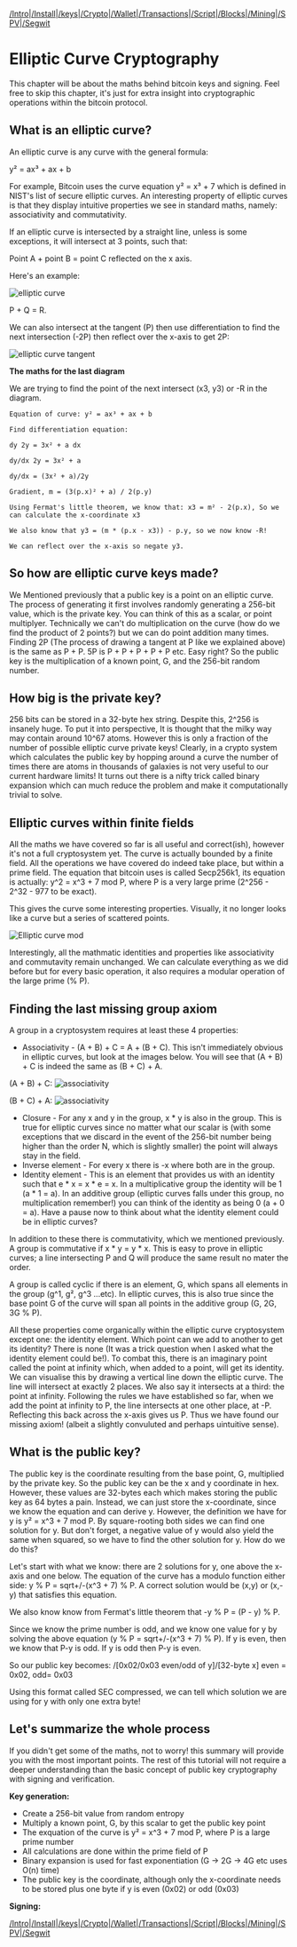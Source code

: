 [/Intro](/index.md)|[/Install](/install.md)|[/keys](/keys.md)|[/Crypto](ecc.md)|[/Wallet](wallet.md)|[/Transactions](transactions.md)|[/Script](script.md)|[/Blocks](blocks.md)|[/Mining](/mining.md)|[/SPV](spv.md)|[/Segwit](segwit.md)

# Elliptic Curve Cryptography

This chapter will be about the maths behind bitcoin keys and signing. Feel free to skip this chapter, it's just for extra insight into cryptographic operations within the bitcoin protocol. 

## What is an elliptic curve? 

An elliptic curve is any curve with the general formula:

y² = ax³ + ax + b

For example, Bitcoin uses the curve equation y² = x³ + 7 which is defined in NIST's list of secure elliptic curves. An interesting property of elliptic curves is that they display intuitive properties we see in standard maths, namely: associativity and commutativity.

If an elliptic curve is intersected by a straight line, unless is some exceptions, it will intersect at 3 points, such that: 

Point A + point B = point C reflected on the x axis. 

Here's an example:

![elliptic curve](/assets/ellipticcurve1.png)

P + Q = R.

We can also intersect at the tangent (P) then use differentiation to find the next intersection (-2P) then reflect over the x-axis to get 2P:

![elliptic curve tangent](/assets/ellipticcurve2.jpeg)

**The maths for the last diagram**

We are trying to find the point of the next intersect (x3, y3) or -R in the diagram.
```
Equation of curve: y² = ax³ + ax + b

Find differentiation equation: 

dy 2y = 3x² + a dx

dy/dx 2y = 3x² + a

dy/dx = (3x² + a)/2y

Gradient, m = (3(p.x)² + a) / 2(p.y)

Using Fermat's little theorem, we know that: x3 = m² - 2(p.x), So we can calculate the x-coordinate x3

We also know that y3 = (m * (p.x - x3)) - p.y, so we now know -R!

We can reflect over the x-axis so negate y3.
```

## So how are elliptic curve keys made?

We Mentioned previously that a public key is a point on an elliptic curve. The process of generating it first involves randomly generating a 256-bit value, which is the private key. You can think of this as a scalar, or point multiplyer. Technically we can't do multiplication on the curve (how do we find the product of 2 points?) but we can do point addition many times. Finding 2P (The process of drawing a tangent at P like we explained above) is the same as P + P. 5P is P + P + P + P + P etc. Easy right? So the public key is the multiplication of a known point, G, and the 256-bit random number. 

## How big is the private key?

256 bits can be stored in a 32-byte hex string. Despite this, 2^256 is insanely huge. To put it into perspective, It is thought that the milky way may contain around 10^67 atoms. However this is only a fraction of the number of possible elliptic curve private keys! Clearly, in a crypto system which calculates the public key by hopping around a curve the number of times there are atoms in thousands of galaxies is not very useful to our current hardware limits! It turns out there is a nifty trick called binary expansion which can much reduce the problem and make it computationally trivial to solve.

## Elliptic curves within finite fields

All the maths we have covered so far is all useful and correct(ish), however it's not a full cryptosystem yet. The curve is actually bounded by a finite field. All the operations we have covered do indeed take place, but within a prime field. The equation that bitcoin uses is called Secp256k1, its equation is actually: y^2 = x^3 + 7 mod P, where P is a very large prime (2^256 - 2^32 - 977 to be exact). 

This gives the curve some interesting properties. Visually, it no longer looks like a curve but a series of scattered points.

![Elliptic curve mod](/assets/ellipticcurve3.png)

Interestingly, all the mathmatic identities and properties like associativity and commutavity remain unchanged. We can calculate everything as we did before but for every basic operation, it also requires a modular operation of the large prime (% P).

## Finding the last missing group axiom

A group in a cryptosystem requires at least these 4 properties:

- Associativity - (A + B) + C = A + (B + C). This isn't immediately obvious in elliptic curves, but look at the images below. You will see that (A + B) + C is indeed the same as (B + C) + A. 

(A + B) + C:
![associativity](/assets/associative1.png)

(B + C) + A:
![associativity](/assets/associative2.png)

- Closure - For any x and y in the group, x * y is also in the group. This is true for elliptic curves since no matter what our scalar is (with some exceptions that we discard     in the event of the 256-bit number being higher than the order N, which is slightly smaller) the point will always stay in the field.  
- Inverse element - For every x there is -x where both are in the group. 
- Identity element - This is an element that provides us with an identity such that e * x = x * e = x. In a multiplicative group the identity will be 1 (a * 1 = a). In an        additive group (elliptic curves falls under this group, no multiplication remember!) you can think of the identity as being 0 (a + 0 = a). Have a pause now to think about what the identity element could be in elliptic curves? 

In addition to these there is commutativity, which we mentioned previously. A group is commutative if x * y = y * x. This is easy to prove in elliptic curves; a line intersecting P and Q will produce the same result no mater the order.

A group is called cyclic if there is an element, G, which spans all elements in the group (g^1, g², g^3 ...etc). In elliptic curves, this is also true since the base point G of the curve will span all points in the additive group (G, 2G, 3G % P).

All these properties come organically within the elliptic curve cryptosystem except one: the identity element. Which point can we add to another to get its identity? There is none (It was a trick question when I asked what the identity element could be!). To combat this, there is an imaginary point called the point at infinity which, when added to a point, will get its identity. We can visualise this by drawing a vertical line down the elliptic curve. The line will intersect at exactly 2 places. We also say it intersects at a third: the point at infinity. Following the rules we have established so far, when we add the point at infinity to P, the line intersects at one other place, at -P. Reflecting this back across the x-axis gives us P. Thus we have found our missing axiom! (albeit a slightly convuluted and perhaps uintuitive sense).

## What is the public key?

The public key is the coordinate resulting from the base point, G, multiplied by the private key. So the public key can be the x and y coordinate in hex. However, these values are 32-bytes each which makes storing the public key as 64 bytes a pain. Instead, we can just store the x-coordinate, since we know the equation and can derive y. However, the definition we have for y is y² = x^3 + 7 mod P. By square-rooting both sides we can find one solution for y. But don't forget, a negative value of y would also yield the same when squared, so we have to find the other solution for y. How do we do this?

Let's start with what we know: there are 2 solutions for y, one above the x-axis and one below. The equation of the curve has a modulo function either side: y % P = sqrt+/-(x^3 + 7) % P. A correct solution would be (x,y) or (x,-y) that satisfies this equation.

We also know know from Fermat's little theorem that -y % P = (P - y) % P. 

Since we know the prime number is odd, and we know one value for y by solving the above equation (y % P = sqrt+/-(x^3 + 7) % P). If y is even, then we know that P-y is odd. If y is odd then P-y is even. 

So our public key becomes:
/[0x02/0x03 even/odd of y]/[32-byte x]
even = 0x02, odd= 0x03

Using this format called SEC compressed, we can tell which solution we are using for y with only one extra byte!

## Let's summarize the whole process

If you didn't get some of the maths, not to worry! this summary will provide you with the most important points. The rest of this tutorial will not require a deeper understanding than the basic concept of public key cryptography with signing and verification.

**Key generation:**
- Create a 256-bit value from random entropy
- Multiply a known point, G, by this scalar to get the public key point
- The exquation of the curve is y² = x^3 + 7 mod P, where P is a large prime number
- All calculations are done within the prime field of P
- Binary expansion is used for fast exponentiation (G -> 2G -> 4G etc uses O(n) time)
- The public key is the coordinate, although only the x-coordinate needs to be stored plus one byte if y is even (0x02) or odd (0x03)

**Signing:**



[/Intro](/index.md)|[/Install](/install.md)|[/keys](/keys.md)|[/Crypto](ecc.md)|[/Wallet](wallet.md)|[/Transactions](transactions.md)|[/Script](script.md)|[/Blocks](blocks.md)|[/Mining](/mining.md)|[/SPV](spv.md)|[/Segwit](segwit.md)
